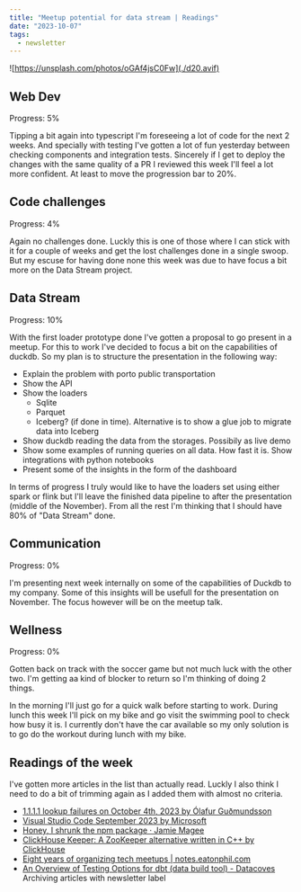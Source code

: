 ```yaml
---
title: "Meetup potential for data stream | Readings"
date: "2023-10-07"
tags:
  - newsletter
---
```


![https://unsplash.com/photos/oGAf4jsC0Fw](./d20.avif)

## Web Dev

Progress: 5%

Tipping a bit again into typescript I'm foreseeing a lot of code for the next 2 weeks. And specially with testing I've gotten a lot of fun yesterday between checking components and integration tests. Sincerely if I get to deploy the changes with the same quality of a PR I reviewed this week I'll feel a lot more confident. At least to move the progression bar to 20%.

## Code challenges

Progress: 4%

Again no challenges done. Luckly this is one of those where I can stick with it for a couple of weeks and get the lost challenges done in a single swoop. But my escuse for having done none this week was due to have focus a bit more on the Data Stream project.

## Data Stream

Progress: 10%

With the first loader prototype done I've gotten a proposal to go present in a meetup. For this to work I've decided to focus a bit on the capabilities of duckdb. So my plan is to structure the presentation in the following way:

- Explain the problem with porto public transportation
- Show the API
- Show the loaders
  - Sqlite
  - Parquet
  - Iceberg? (if done in time). Alternative is to show a glue job to migrate data into Iceberg
- Show duckdb reading the data from the storages. Possibily as live demo
- Show some examples of running queries on all data. How fast it is. Show integrations with python notebooks
- Present some of the insights in the form of the dashboard

In terms of progress I truly would like to have the loaders set using either spark or flink but I'll leave the finished data pipeline to after the presentation (middle of the November). From all the rest I'm thinking that I should have 80% of "Data Stream" done.

## Communication

Progress: 0%

I'm presenting next week internally on some of the capabilities of Duckdb to my company. Some of this insights will be usefull for the presentation on November.
The focus however will be on the meetup talk.

## Wellness

Progress: 0%

Gotten back on track with the soccer game but not much luck with the other two. I'm getting aa kind of blocker to return so I'm thinking of doing 2 things.

In the morning I'll just go for a quick walk before starting to work. During lunch this week I'll pick on my bike and go visit the swimming pool to check how busy it is. I currently don't have the car available so my only solution is to go do the workout during lunch with my bike.

## Readings of the week

I've gotten more articles in the list than actually read. Luckly I also think I need to do a bit of trimming again as I added them with almost no criteria.

- [1.1.1.1 lookup failures on October 4th, 2023 by Ólafur Guðmundsson](https://blog.cloudflare.com/1-1-1-1-lookup-failures-on-october-4th-2023)
- [Visual Studio Code September 2023 by Microsoft](https://code.visualstudio.com/updates/v1_83)
- [Honey, I shrunk the npm package · Jamie Magee](https://jamiemagee.co.uk/blog/honey-i-shrunk-the-npm-package)
- [ClickHouse Keeper: A ZooKeeper alternative written in C++ by ClickHouse](https://clickhouse.com/blog/clickhouse-keeper-a-zookeeper-alternative-written-in-cpp)
- [Eight years of organizing tech meetups | notes.eatonphil.com](http://notes.eatonphil.com/eight-years-of-tech-meetups.html)
- [An Overview of Testing Options for dbt (data build tool) - Datacoves](https://datacoves.com/post/dbt-test-options)
Archiving articles with newsletter label
